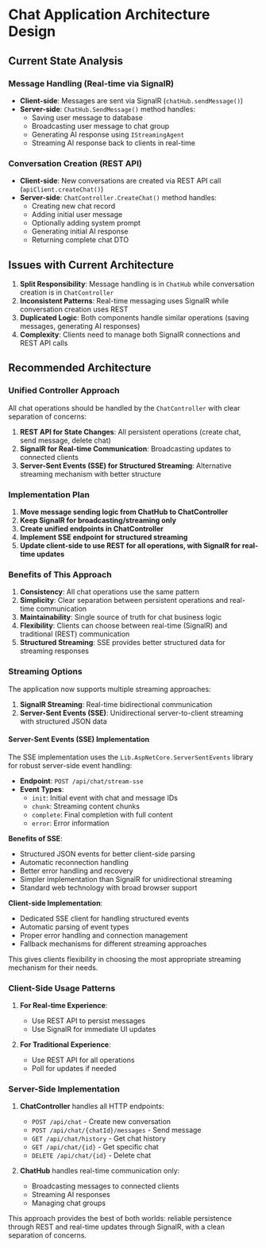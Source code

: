 # Chat Application Architecture Design

## Current State Analysis

### Message Handling (Real-time via SignalR)
- **Client-side**: Messages are sent via SignalR (`chatHub.sendMessage()`)
- **Server-side**: `ChatHub.SendMessage()` method handles:
  - Saving user message to database
  - Broadcasting user message to chat group
  - Generating AI response using `IStreamingAgent`
  - Streaming AI response back to clients in real-time

### Conversation Creation (REST API)
- **Client-side**: New conversations are created via REST API call (`apiClient.createChat()`)
- **Server-side**: `ChatController.CreateChat()` method handles:
  - Creating new chat record
  - Adding initial user message
  - Optionally adding system prompt
  - Generating initial AI response
  - Returning complete chat DTO

## Issues with Current Architecture

1. **Split Responsibility**: Message handling is in `ChatHub` while conversation creation is in `ChatController`
2. **Inconsistent Patterns**: Real-time messaging uses SignalR while conversation creation uses REST
3. **Duplicated Logic**: Both components handle similar operations (saving messages, generating AI responses)
4. **Complexity**: Clients need to manage both SignalR connections and REST API calls

## Recommended Architecture

### Unified Controller Approach

All chat operations should be handled by the `ChatController` with clear separation of concerns:

1. **REST API for State Changes**: All persistent operations (create chat, send message, delete chat)
2. **SignalR for Real-time Communication**: Broadcasting updates to connected clients
3. **Server-Sent Events (SSE) for Structured Streaming**: Alternative streaming mechanism with better structure

### Implementation Plan

1. **Move message sending logic from ChatHub to ChatController**
2. **Keep SignalR for broadcasting/streaming only**
3. **Create unified endpoints in ChatController**
4. **Implement SSE endpoint for structured streaming**
5. **Update client-side to use REST for all operations, with SignalR for real-time updates**

### Benefits of This Approach

1. **Consistency**: All chat operations use the same pattern
2. **Simplicity**: Clear separation between persistent operations and real-time communication
3. **Maintainability**: Single source of truth for chat business logic
4. **Flexibility**: Clients can choose between real-time (SignalR) and traditional (REST) communication
5. **Structured Streaming**: SSE provides better structured data for streaming responses

### Streaming Options

The application now supports multiple streaming approaches:

1. **SignalR Streaming**: Real-time bidirectional communication
2. **Server-Sent Events (SSE)**: Unidirectional server-to-client streaming with structured JSON data

#### Server-Sent Events (SSE) Implementation

The SSE implementation uses the `Lib.AspNetCore.ServerSentEvents` library for robust server-side event handling:

- **Endpoint**: `POST /api/chat/stream-sse`
- **Event Types**:
  - `init`: Initial event with chat and message IDs
  - `chunk`: Streaming content chunks
  - `complete`: Final completion with full content
  - `error`: Error information

**Benefits of SSE**:
- Structured JSON events for better client-side parsing
- Automatic reconnection handling
- Better error handling and recovery
- Simpler implementation than SignalR for unidirectional streaming
- Standard web technology with broad browser support

**Client-side Implementation**:
- Dedicated SSE client for handling structured events
- Automatic parsing of event types
- Proper error handling and connection management
- Fallback mechanisms for different streaming approaches

This gives clients flexibility in choosing the most appropriate streaming mechanism for their needs.

### Client-Side Usage Patterns

1. **For Real-time Experience**:
   - Use REST API to persist messages
   - Use SignalR for immediate UI updates
   
2. **For Traditional Experience**:
   - Use REST API for all operations
   - Poll for updates if needed

### Server-Side Implementation

1. **ChatController** handles all HTTP endpoints:
   - `POST /api/chat` - Create new conversation
   - `POST /api/chat/{chatId}/messages` - Send message
   - `GET /api/chat/history` - Get chat history
   - `GET /api/chat/{id}` - Get specific chat
   - `DELETE /api/chat/{id}` - Delete chat

2. **ChatHub** handles real-time communication only:
   - Broadcasting messages to connected clients
   - Streaming AI responses
   - Managing chat groups

This approach provides the best of both worlds: reliable persistence through REST and real-time updates through SignalR, with a clean separation of concerns.
